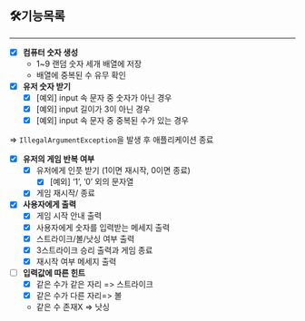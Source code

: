## 🛠기능목록

---

- [x]  **컴퓨터 숫자 생성**
   - 1~9 랜덤 숫자 세개 배열에 저장
   - 배열에 중복된 수 유무 확인
- [x]  **유저 숫자 받기**
   - [x]  [예외] input 속 문자 중 숫자가 아닌 경우
   - [x]  [예외] input 길이가 3이 아닌 경우
   - [x]  [예외] input 속 문자 중 중복된 수가 있는 경우

  ⇒ `IllegalArgumentException`을 발생 후 애플리케이션 종료

- [x]  **유저의 게임 반복 여부**
   - [x]  유저에게 인풋 받기 (1이면 재시작, 0이면 종료)
      - [x]  [예외] ‘1’, ’0’ 외의 문자열
   - [x]  게임 재시작/ 종료
- [x]  **사용자에게 출력**
   - [x]  게임 시작 안내 출력
   - [x]  사용자에게 숫자를 입력받는 메세지 출력
   - [x]  스트라이크/볼/낫싱 여부 출력
   - [x]  3스트라이크 승리 출력과 게임 종료
   - [x]  재시작 여부 메세지 출력
- [ ]  **입력값에 따른 힌트**
   - [x]  같은 수가 같은 자리 => 스트라이크
   - [x]  같은 수가 다른 자리=> 볼
   - 같은 수 존재X => 낫싱